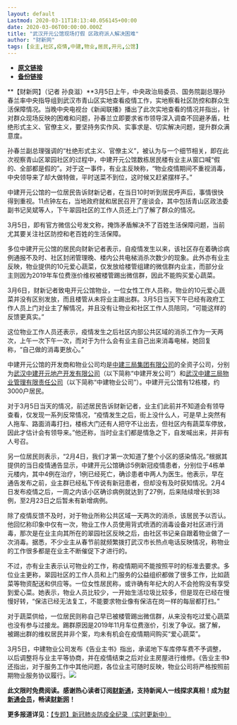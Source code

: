 ```yaml
---
layout: default
Lastmod: 2020-03-11T18:13:40.056145+00:00
date: 2020-03-06T00:00:00.000Z
title: "武汉开元公馆现场打假 区政府派人解决困难"
author: "财新网"
tags: [业主,社区,疫情,中建,物业,居民,开元,公馆]
---
```


* [**原文链接**](http://china.caixin.com/2020-03-06/101524711.html)
* [**备份链接**](http://archive.ph/R4Nn1)


**【财新网】（记者 孙良滋）**3月5日上午，中央政治局委员、国务院副总理孙春兰率中央指导组到武汉市青山区实地查看疫情工作，实地察看社区防控和群众生活保障情况。当晚中央电视台《新闻联播》播出了此次实地查看的情况并指出，针对群众现场反映的困难和问题，孙春兰立即要求省市领导深入调查不回避矛盾，杜绝形式主义、官僚主义，要坚持务实作风、实事求是、切实解决问题，提升群众满意度。

孙春兰副总理强调的“杜绝形式主义、官僚主义”，被认为与一个细节相关，即在此次视察青山区翠园社区的过程中，中建开元公馆数栋居民楼有业主从窗口喊“假的、全部都是假的”。对于这一事件，有业主反映称，“物业疫情期间不重视消毒，中央领导来了却大做特做，平时送菜不到位，这时候又赶紧摆样子。”

中建开元公馆的一位居民告诉财新记者，在当日10时听到居民呼声后，事情很快得到重视。11点钟左右，当地政府就和居民召开了座谈会，其中包括青山区政法委副书记吴斌等人，下午翠园社区的工作人员还上门了解了群众的情况。

3月5日，即有官方微信公号发文称，掩饰矛盾解决不了百姓生活保障问题，当前尤其要关注社区防控和老百姓的生活保障。

多位中建开元公馆的居民向财新记者表示，自疫情发生以来，该社区存在着确诊病例通报不及时、社区封闭管理晚、楼内公共电梯消杀次数少的现象。此外亦有业主反映，物业提供的10元爱心蔬菜，仅发放给楼管组建的微信群内业主，而部分业主则因为2019年车位费涨价维权被楼管踢出微信群，因此不能购买爱心蔬菜。

3月6日，财新记者致电开元公馆物业，一位女性工作人员称，物业的10元爱心蔬菜并没有区别发放，而且楼管从未将业主踢出群。3月5日当天下午已经有政府工作人员上门对业主了解情况，并且没有让物业和社区工作人员陪同，“可能这样的反馈更真实。”

这位物业工作人员还表示，疫情发生之后社区内部公共区域的消杀工作为一天两次，上午一次下午一次，而对于为什么会有业主自己出来消毒电梯，她回复称，“自己做的消毒更放心。”

中建开元公馆的开发商和物业公司均是[中建三局集团有限公司](http://www.caixin.com/hot/zhongjiansanjujituanyouxiangongsi.html)的全资子公司，分别为[武汉中建开元地产开发有限公司](http://search.caixin.com/search/%E6%AD%A6%E6%B1%89%E4%B8%AD%E5%BB%BA%E5%BC%80%E5%85%83%E5%9C%B0%E4%BA%A7%E5%BC%80%E5%8F%91%E6%9C%89%E9%99%90%E5%85%AC%E5%8F%B8.html)（以下简称“中建开发公司”）和[武汉中建三局物业管理有限责任公司](http://search.caixin.com/search/%E6%AD%A6%E6%B1%89%E4%B8%AD%E5%BB%BA%E4%B8%89%E5%B1%80%E7%89%A9%E4%B8%9A%E7%AE%A1%E7%90%86%E6%9C%89%E9%99%90%E8%B4%A3%E4%BB%BB%E5%85%AC%E5%8F%B8.html)（以下简称“中建物业公司”）。中建开元公馆有12栋楼，约3000户居民。

对于3月5日当天的情况，前述居民告诉财新记者，业主们此前并不知道会有领导查看，仅发现一系列反常情况，“疫情发生之后，街上没什么人，可是早上突然有人拖车、路面消毒打扫，楼栋大门还有人把守不让出去，但社区内有蔬菜车停放，因此才估计会有领导来。”他还称，当时业主们都是情急之下，自发喊出来，并非有人号召。

另一位居民则表示，“2月4日，我们才第一次知道了整个小区的感染情况。”根据其提供的当日疫情通告显示，中建开元公馆确诊5例新冠疫情患者，分别位于4栋单元楼内，其中4例在治疗，1例已经死亡，确诊患者中两人为医生。他表示，早在通告发布之前，业主群已经私下传说有新冠患者，但却没有及时获知情况。2月4日发布疫情之后，一周之内该小区确诊病例就达到了27例，后来陆续增长到38例，至2月23日之后暂未有新增病例。

除了疫情反馈不及时，对于物业所称公共区域一天两次的消杀，该居民予以否认。他回忆称印象中仅有一次，物业工作人员使用背式喷洒的消毒设备对社区进行消毒，那次是在业主向其所在的翠园社区反映之后，由社区书记亲自跟着物业做了一次消毒。据悉，不少业主从春节前就频繁拨打武汉市长热点电话反映情况，称物业的工作很多都是在业主不断催促下才进行的。

不过，亦有业主表示认可物业的工作，称疫情期间不能按照平时的标准去要求。多位业主更称，翠园社区的工作人员和上门服务的公益组织都做了很多工作，比如蔬菜等物资配送和供应等。一位女性居民称，或许确有年纪大的人不会抢购没有享受到爱心菜。她表示，物业人员比较少，一开始生活垃圾比较多，但是现在已经在慢慢好转，“保洁已经无法复工，不能要求物业像有保洁在岗一样的每层都打扫。”

对于蔬菜供给，一位居民则称自己早已被楼管踢出微信群，从来没有吃过爱心蔬菜也没有参与过接龙。踢群原因是2019年11月车位费涨价，引发了争议。据了解，被踢出群的维权居民并非个案，均未有机会在疫情期间购买“爱心蔬菜”。

3月5日，中建物业公司发布《告业主书》指出，承诺地下车库停车费不予调整，以后调整将与业主平等协商，并在疫情结束之后对业主房屋进行维修。《告业主书》还指出，对于服务工作中其他问题，各位业主可随时反映，物业公司将严格按照前期物业服务协议履行。[![](/images/post/d02a42d9cb3dec9320e5f550278911c7.ico)](http://china.caixin.com/2020-03-06/101524711.html)

**此文限时免费阅读。感谢热心读者订阅[财新通](http://mall.caixin.com/mall/web/product/product.html?id=733&originReferrer=appfree&channelSource=appfree)，支持新闻人一线探求真相！成为[财新通会员](http://mall.caixin.com/mall/web/list/list.html?type=127&originReferrer=appfree&channelSource=appfree)，畅读[财新网](https://datayi.cn/1lnZaaidYRRn)！**

**更多报道详见：**[【专题】新冠肺炎防疫全纪录（实时更新中）](http://m.app.caixin.com/m_topic_detail/1473.html)


